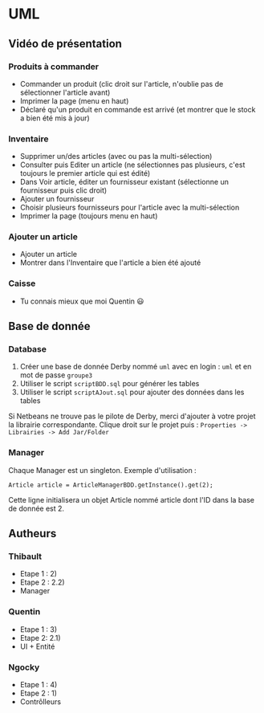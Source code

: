 # UML

## Vidéo de présentation

### Produits à commander
* Commander un produit (clic droit sur l'article, n'oublie pas de sélectionner l'article avant)
* Imprimer la page (menu en haut)
* Déclaré qu'un produit en commande est arrivé (et montrer que le stock a bien été mis à jour)

### Inventaire
* Supprimer un/des articles (avec ou pas la multi-sélection)
* Consulter puis Editer un article (ne sélectionnes pas plusieurs, c'est toujours le premier article qui est édité)
* Dans Voir article, éditer un fournisseur existant (sélectionne un fournisseur puis clic droit)
* Ajouter un fournisseur
* Choisir plusieurs fournisseurs pour l'article avec la multi-sélection
* Imprimer la page (toujours menu en haut)

### Ajouter un article
* Ajouter un article
* Montrer dans l'Inventaire que l'article a bien été ajouté

### Caisse
* Tu connais mieux que moi Quentin :smiley:


## Base de donnée

### Database

1. Créer une base de donnée Derby nommé `uml` avec en login : `uml` et en mot de passe `groupe3`
2. Utiliser le script `scriptBDD.sql` pour générer les tables
3. Utiliser le script `scriptAJout.sql` pour ajouter des données dans les tables

Si Netbeans ne trouve pas le pilote de Derby, merci d'ajouter à votre projet la librairie correspondante. Clique droit sur le projet puis :
`Properties -> Librairies -> Add Jar/Folder`

### Manager

Chaque Manager est un singleton. Exemple d'utilisation :
```
Article article = ArticleManagerBDD.getInstance().get(2);
```

Cette ligne initialisera un objet Article nommé article dont l'ID dans la base de donnée est 2.


## Autheurs

### Thibault
* Etape 1 : 2)
* Etape 2 : 2.2)
* Manager

### Quentin
* Etape 1 : 3)
* Etape 2: 2.1)
* UI + Entité

### Ngocky
* Etape 1 : 4)
* Etape 2 : 1)
* Contrôlleurs
